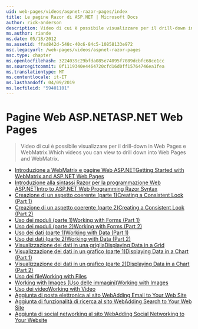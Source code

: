 ```yaml
---
uid: web-pages/videos/aspnet-razor-pages/index
title: Le pagine Razor di ASP.NET | Microsoft Docs
author: rick-anderson
description: Video di cui è possibile visualizzare per il drill-down in Web Pages e WebMatrix.
ms.author: riande
ms.date: 05/18/2012
ms.assetid: ffad842d-548c-40c6-84c5-10858133e972
msc.legacyurl: /web-pages/videos/aspnet-razor-pages
msc.type: chapter
ms.openlocfilehash: 3224039c29bfda085e74095f7089dcbfc68ce1cc
ms.sourcegitcommit: 0f1119340e4464720cfd16d0ff15764746ea1fea
ms.translationtype: MT
ms.contentlocale: it-IT
ms.lasthandoff: 04/09/2019
ms.locfileid: "59401101"
---
```

# <a name="aspnet-web-pages"></a><span data-ttu-id="4a3a9-103">Pagine Web ASP.NET</span><span class="sxs-lookup"><span data-stu-id="4a3a9-103">ASP.NET Web Pages</span></span>

> <span data-ttu-id="4a3a9-104">Video di cui è possibile visualizzare per il drill-down in Web Pages e WebMatrix.</span><span class="sxs-lookup"><span data-stu-id="4a3a9-104">Which videos you can view to drill down into Web Pages and WebMatrix.</span></span>


- [<span data-ttu-id="4a3a9-105">Introduzione a WebMatrix e pagine Web ASP.NET</span><span class="sxs-lookup"><span data-stu-id="4a3a9-105">Getting Started with WebMatrix and ASP.NET Web Pages</span></span>](getting-started-with-webmatrix-and-aspnet-web-pages.md)
- [<span data-ttu-id="4a3a9-106">Introduzione alla sintassi Razor per la programmazione Web ASP.NET</span><span class="sxs-lookup"><span data-stu-id="4a3a9-106">Intro to ASP.NET Web Programming Razor Syntax</span></span>](introduction-to-aspnet-web-programming-using-the-razor-syntax.md)
- [<span data-ttu-id="4a3a9-107">Creazione di un aspetto coerente (parte 1)</span><span class="sxs-lookup"><span data-stu-id="4a3a9-107">Creating a Consistent Look (Part 1)</span></span>](creating-a-consistent-look-part-1.md)
- [<span data-ttu-id="4a3a9-108">Creazione di un aspetto coerente (parte 2)</span><span class="sxs-lookup"><span data-stu-id="4a3a9-108">Creating a Consistent Look (Part 2)</span></span>](creating-a-consistent-look-part-2.md)
- [<span data-ttu-id="4a3a9-109">Uso dei moduli (parte 1)</span><span class="sxs-lookup"><span data-stu-id="4a3a9-109">Working with Forms (Part 1)</span></span>](working-with-forms-part-1.md)
- [<span data-ttu-id="4a3a9-110">Uso dei moduli (parte 2)</span><span class="sxs-lookup"><span data-stu-id="4a3a9-110">Working with Forms (Part 2)</span></span>](working-with-forms-part-2.md)
- [<span data-ttu-id="4a3a9-111">Uso dei dati (parte 1)</span><span class="sxs-lookup"><span data-stu-id="4a3a9-111">Working with Data (Part 1)</span></span>](working-with-data-part-1.md)
- [<span data-ttu-id="4a3a9-112">Uso dei dati (parte 2)</span><span class="sxs-lookup"><span data-stu-id="4a3a9-112">Working with Data (Part 2)</span></span>](working-with-data-part-2.md)
- [<span data-ttu-id="4a3a9-113">Visualizzazione dei dati in una griglia</span><span class="sxs-lookup"><span data-stu-id="4a3a9-113">Displaying Data in a Grid</span></span>](displaying-data-in-a-grid.md)
- [<span data-ttu-id="4a3a9-114">Visualizzazione dei dati in un grafico (parte 1)</span><span class="sxs-lookup"><span data-stu-id="4a3a9-114">Displaying Data in a Chart (Part 1)</span></span>](displaying-data-in-a-chart-part-1.md)
- [<span data-ttu-id="4a3a9-115">Visualizzazione dei dati in un grafico (parte 2)</span><span class="sxs-lookup"><span data-stu-id="4a3a9-115">Displaying Data in a Chart (Part 2)</span></span>](displaying-data-in-a-chart-part-2.md)
- [<span data-ttu-id="4a3a9-116">Uso dei file</span><span class="sxs-lookup"><span data-stu-id="4a3a9-116">Working with Files</span></span>](working-with-files.md)
- [<span data-ttu-id="4a3a9-117">Working with Images (Uso delle immagini)</span><span class="sxs-lookup"><span data-stu-id="4a3a9-117">Working with Images</span></span>](working-with-images.md)
- [<span data-ttu-id="4a3a9-118">Uso dei video</span><span class="sxs-lookup"><span data-stu-id="4a3a9-118">Working with Video</span></span>](working-with-video.md)
- [<span data-ttu-id="4a3a9-119">Aggiunta di posta elettronica al sito Web</span><span class="sxs-lookup"><span data-stu-id="4a3a9-119">Adding Email to Your Web Site</span></span>](adding-email-to-your-web-site.md)
- [<span data-ttu-id="4a3a9-120">Aggiunta di funzionalità di ricerca al sito Web</span><span class="sxs-lookup"><span data-stu-id="4a3a9-120">Adding Search to Your Web Site</span></span>](adding-search-to-your-web-site.md)
- [<span data-ttu-id="4a3a9-121">Aggiunta di social networking al sito Web</span><span class="sxs-lookup"><span data-stu-id="4a3a9-121">Adding Social Networking to Your Website</span></span>](adding-social-networking-to-your-website.md)
